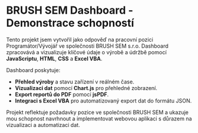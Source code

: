 # BRUSH SEM Dashboard - Demonstrace schopností

Tento projekt jsem vytvořil jako odpověď na pracovní pozici Programátor/Vývojář ve společnosti BRUSH SEM s.r.o. Dashboard zpracovává a vizualizuje klíčové údaje o výrobě a údržbě pomocí **JavaScriptu**, **HTML**, **CSS** a **Excel VBA**.

Dashboard poskytuje:
- **Přehled výroby** a stavu zařízení v reálném čase.
- **Vizualizaci dat** pomocí **Chart.js** pro přehledné zobrazení.
- **Export reportů do PDF** pomocí **jsPDF**.
- **Integraci s Excel VBA** pro automatizovaný export dat do formátu JSON.

Projekt reflektuje požadavky pozice ve společnosti BRUSH SEM a ukazuje mou schopnost navrhnout a implementovat webovou aplikaci s důrazem na vizualizaci a automatizaci dat.